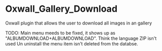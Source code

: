 # Oxwall_Gallery_Download
Oxwall plugin that allows the user to download all images in an gallery


TODO:
Main menu meeds to be fixed, it shows up as "ALBUMDOWNLOAD+ALBUMDOWNLOAD". Think the language ZIP isn't used
Un uninstall the menu item isn't deleted from the databse.

